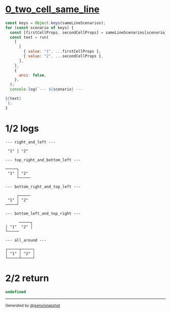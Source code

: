 # [0_two_cell_same_line](../../table_2_cells.test.mjs#L63)

```js
const keys = Object.keys(sameLineScenarios);
for (const scenario of keys) {
  const [firstCellProps, secondCellProps] = sameLineScenarios[scenario];
  const text = run(
    [
      [
        { value: "1", ...firstCellProps },
        { value: "2", ...secondCellProps },
      ],
    ],
    {
      ansi: false,
    },
  );
  console.log(`--- ${scenario} ---

${text}
`);
}
```

# 1/2 logs

```console
--- right_and_left ---

 "1" │ "2" 

--- top_right_and_bottom_left ---

─────┐     
 "1" │ "2" 
     └─────

--- bottom_right_and_top_left ---

     ┌─────
 "1" │ "2" 
─────┘     

--- bottom_left_and_top_right ---

      ─────┐
│ "1"  "2" │
└─────      

--- all_around ---

┌─────┬─────┐
│ "1" │ "2" │
└─────┴─────┘

```

# 2/2 return

```js
undefined
```

---

<sub>
  Generated by <a href="https://github.com/jsenv/core/tree/main/packages/independent/snapshot">@jsenv/snapshot</a>
</sub>
